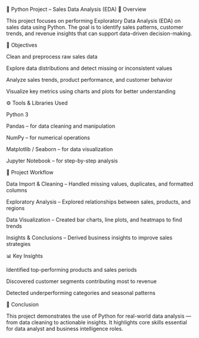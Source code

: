 🐍 Python Project – Sales Data Analysis (EDA)
📄 Overview

This project focuses on performing Exploratory Data Analysis (EDA) on sales data using Python. The goal is to identify sales patterns, customer trends, and revenue insights that can support data-driven decision-making.

🧠 Objectives

Clean and preprocess raw sales data

Explore data distributions and detect missing or inconsistent values

Analyze sales trends, product performance, and customer behavior

Visualize key metrics using charts and plots for better understanding

⚙️ Tools & Libraries Used

Python 3

Pandas – for data cleaning and manipulation

NumPy – for numerical operations

Matplotlib / Seaborn – for data visualization

Jupyter Notebook – for step-by-step analysis

🧱 Project Workflow

Data Import & Cleaning – Handled missing values, duplicates, and formatted columns

Exploratory Analysis – Explored relationships between sales, products, and regions

Data Visualization – Created bar charts, line plots, and heatmaps to find trends

Insights & Conclusions – Derived business insights to improve sales strategies

📊 Key Insights

Identified top-performing products and sales periods

Discovered customer segments contributing most to revenue

Detected underperforming categories and seasonal patterns

🚀 Conclusion

This project demonstrates the use of Python for real-world data analysis — from data cleaning to actionable insights. It highlights core skills essential for data analyst and business intelligence roles.
